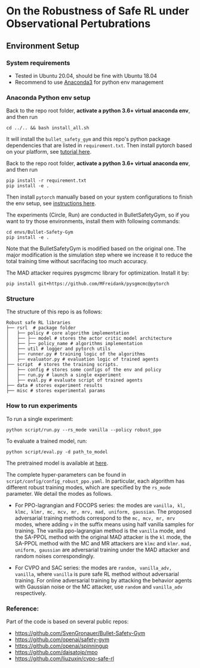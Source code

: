 On the Robustness of Safe RL under Observational Pertubrations
==================================
## Environment Setup
### System requirements
- Tested in Ubuntu 20.04, should be fine with Ubuntu 18.04
- Recommend to use [Anaconda3](https://docs.anaconda.com/anaconda/install/) for python env management

### Anaconda Python env setup
Back to the repo root folder, **activate a python 3.6+ virtual anaconda env**, and then run
```
cd ../.. && bash install_all.sh
```
It will install the `bullet_safety_gym` and this repo's python package dependencies that are listed in `requirement.txt`. Then install pytorch based on your platform, see [tutorial here](https://pytorch.org/get-started/locally/).

Back to the repo root folder, **activate a python 3.6+ virtual anaconda env**, and then run
```
pip install -r requirement.txt
pip install -e .
```

Then install `pytorch` manually based on your system configurations to finish the env setup, see [instructions here](https://pytorch.org/get-started/locally/).

The experiments (Circle, Run) are conducted in BulletSafetyGym, so if you want to try those environments, install them with following commands:
```
cd envs/Bullet-Safety-Gym
pip install -e .
```
Note that the BulletSafetyGym is modified based on the original one. The major modification is the simulation step where we increase it to reduce the total training time without sacrifacing too much accuracy. 

The MAD attacker requires pysgmcmc library for optimization. Install it by:
```
pip install git+https://github.com/MFreidank/pysgmcmc@pytorch
```

### Structure
The structure of this repo is as follows:
```
Robust safe RL libraries
├── rsrl  # package folder
│   ├── policy # core algorithm implementation
│   ├── ├── model # stores the actor critic model architecture
│   ├── ├── policy_name # algorithms implementation
│   ├── util # logger and pytorch utils
│   ├── runner.py # training logic of the algorithms
│   ├── evaluator.py # evaluation logic of trained agents
├── script  # stores the training scripts.
│   ├── config # stores some configs of the env and policy
│   ├── run.py # launch a single experiment
│   ├── eval.py # evaluate script of trained agents
├── data # stores experiment results
├── misc # stores experimental params
```

### How to run experiments

To run a single experiment:
```
python script/run.py --rs_mode vanilla --policy robust_ppo
```


To evaluate a trained model, run:
```
python script/eval.py -d path_to_model
```

The pretrained model is available at [here](https://drive.google.com/file/d/1DLlRU3w-YPhCYWyARPbbEXI7PT7P_Qzd/view?usp=share_link).

The complete hyper-parameters can be found in `script/config/config_robust_ppo.yaml`. In particular, each algorithm has different robust training modes, which are specified by the `rs_mode` parameter. We detail the modes as follows.

- For PPO-lagrangian and FOCOPS series: the modes are `vanilla, kl, klmc, klmr, mc, mcv, mr, mrv, mad, uniform, gaussian`. The proposed adversarial training methods correspond to the `mc, mcv, mr, mrv` modes, where adding `v` in the suffix means using half vanilla samples for training. The vanilla ppo-lagrangian method is the `vanilla` mode, and the SA-PPOL method with the original MAD attacker is the `kl` mode, the SA-PPOL method with the MC and MR attackers are `klmc` and `klmr`. `mad, uniform, gaussian` are adversarial training under the MAD attacker and random noises correspondingly.

- For CVPO and SAC series: the modes are `random, vanilla_adv, vanilla`, where `vanilla` is pure safe RL method without adversarial training. For online adversarial training by attacking the behavior agents with Gaussian noise or the MC attacker, use `random` and `vanilla_adv` respectively.



### Reference:
Part of the code is based on several public repos:
* https://github.com/SvenGronauer/Bullet-Safety-Gym
* https://github.com/openai/safety-gym
* https://github.com/openai/spinningup
* https://github.com/daisatojp/mpo
* https://github.com/liuzuxin/cvpo-safe-rl
